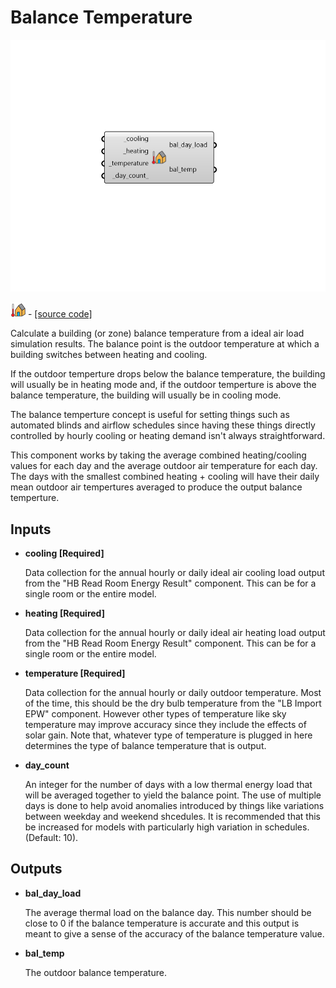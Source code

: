 # Balance Temperature

![](../../.gitbook/assets/Balance_Temperature.png)

![](../../.gitbook/assets/Balance_Temperature%20%281%29.png) - [\[source code\]](https://github.com/ladybug-tools/honeybee-grasshopper-energy/blob/master/honeybee_grasshopper_energy/src//HB%20Balance%20Temperature.py)

Calculate a building \(or zone\) balance temperature from a ideal air load simulation results. The balance point is the outdoor temperature at which a building switches between heating and cooling.

If the outdoor temperture drops below the balance temperature, the building will usually be in heating mode and, if the outdoor temperture is above the balance temperature, the building will usually be in cooling mode.

The balance temperture concept is useful for setting things such as automated blinds and airflow schedules since having these things directly controlled by hourly cooling or heating demand isn't always straightforward.

This component works by taking the average combined heating/cooling values for each day and the average outdoor air temperature for each day. The days with the smallest combined heating + cooling will have their daily mean outdoor air tempertures averaged to produce the output balance temperture.

## Inputs

* **cooling \[Required\]**

  Data collection for the annual hourly or daily ideal air cooling load output from the "HB Read Room Energy Result" component.  This can be for a single room or the entire model. 

* **heating \[Required\]**

  Data collection for the annual hourly or daily ideal air heating load output from the "HB Read Room Energy Result" component.  This can be for a single room or the entire model. 

* **temperature \[Required\]**

  Data collection for the annual hourly or daily outdoor temperature. Most of the time, this should be the dry bulb temperature from the "LB Import EPW" component. However other types of temperature like sky temperature may improve accuracy since they include the effects of solar gain. Note that, whatever type of temperature is plugged in here determines the type of balance temperature that is output. 

* **day\_count**

  An integer for the number of days with a low thermal energy load that will be averaged together to yield the balance point. The use of multiple days is done to help avoid anomalies introduced by things like variations between weekday and weekend shcedules. It is recommended that this be increased for models with particularly high variation in schedules. \(Default: 10\). 

## Outputs

* **bal\_day\_load**

  The average thermal load on the balance day. This number should be close to 0 if the balance temperature is accurate and this output is meant to give a sense of the accuracy of the balance temperature value. 

* **bal\_temp**

  The outdoor balance temperature. 

